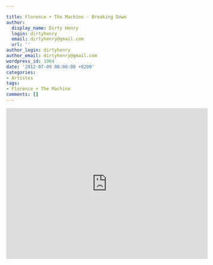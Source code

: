 ```yaml
---

title: Florence + The Machine - Breaking Down
author:
  display_name: Dirty Henry
  login: dirtyhenry
  email: dirtyhenry@gmail.com
  url: ''
author_login: dirtyhenry
author_email: dirtyhenry@gmail.com
wordpress_id: 1064
date: '2012-07-09 08:00:00 +0200'
categories:
- Artistes
tags:
- Florence + The Machine
comments: []
---
```

<iframe width="540" height="405" src="http://www.youtube.com/embed/L8Yf06sU-Hs" frameborder="0" allowfullscreen></iframe>
